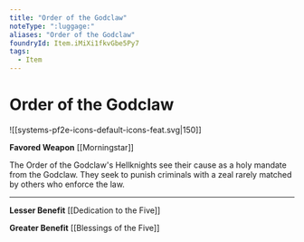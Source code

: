 ```yaml
---
title: "Order of the Godclaw"
noteType: ":luggage:"
aliases: "Order of the Godclaw"
foundryId: Item.iMiXi1fkvGbe5Py7
tags:
  - Item
---
```


# Order of the Godclaw
![[systems-pf2e-icons-default-icons-feat.svg|150]]

**Favored Weapon** [[Morningstar]]

The Order of the Godclaw's Hellknights see their cause as a holy mandate from the Godclaw. They seek to punish criminals with a zeal rarely matched by others who enforce the law.

* * *

**Lesser Benefit** [[Dedication to the Five]]

**Greater Benefit** [[Blessings of the Five]]
